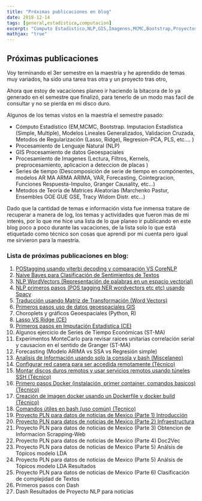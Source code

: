 ```yaml
---
title: "Próximas publicaciones en blog"
date: 2018-12-14
tags: [general,estadistica,computacion]
excerpt: "Computo Estadistico,NLP,GIS,Imagenes,MCMC,Bootstrap,Proyectos"
mathjax: "true"
---
```


## Próximas publicaciones 

Voy terminando el 3er semestre en la maestría y he aprendido de temas muy variados, ha sido una tarea tras otra y un proyecto tras otro,

Ahora que estoy de vacaciones planeo ir haciendo la bitacora de lo ya generado en el semestre que finalizó, para tenerlo de un modo mas facil de consultar y no se pierda en mi disco duro.

Algunos de los temas vistos en la maestría el semestre pasado:

- Cómputo Estadístico (EM,MCMC, Bootstrap. Imputacion Estadística (Simple, Multiple), Modelos Lineales Generalizados, Validacion Cruzada, Metodos de Regularización (Lasso, Ridge), Regresion-PCA, PLS, etc.... )
- Procesamiento de Lenguaje Natural (NLP)
- GIS Procesamiento de datos Geoespaciales
- Procesamiento de Imagenes (Lectura, Filtros, Kernels, preprocesamiento, aplicacion a  deteccion de placas )
- Series de tiempo (Descomposición de serie de tiempo en compónentes, modelos AR MA ARMA ARIMA, VAR, Forecasting, Cointegracion, Funciones Respuesta-Impulso, Granger Causality, etc...)
- Metodos de Teoría de Matrices Aleatorias (Marchenko Pastur, Ensembles GOE GUE GSE, Tracy Widom Distr. etc...)

Dado que la cantidad de temas e información vista fue inmensa tratare de recuperar a manera de log, los temas y actividades que fueron mas de mi interés, por lo que me hice una lista de lo que planeo ir publicando en este blog poco a poco durante las vacaciones, de la lista solo lo que está etiquetado como técnico son cosas que aprendí por mi cuenta pero igual me sirvieron para la maestría.

### Lista de próximas publicaciones en blog:

1. [POStagging usando viterbi decoding y comparación VS CoreNLP](https://adrian-rdz.github.io/POS-tagging-usando-HMM-y-Viterbi-Decoding/)
2. [Naive Bayes para Clasificación de Sentimientos de Textos](https://adrian-rdz.github.io/Naive-Bayes-Seniment-Analysis/)
3. [NLP WordVectors (Representación de palabras en un espacio vectorial)](https://adrian-rdz.github.io/NLP_word2vec/)
4. [NLP primeros pasos (POS tagging NER wordvectors etc etc) usando Spacy](https://adrian-rdz.github.io/asimov_NLP/)
5. [Traducción usando Matriz de Transformación (Word Vectors)](https://adrian-rdz.github.io/NLP_Machine_Translation/)
6. [Primeros pasos uso de datos geoespaciales GIS](https://adrian-rdz.github.io/GIS_primeros_pasos/)
7. Choroplets y gráficos Geoespaciales (Python, R)
8. [Lasso VS Ridge (CE)](https://adrian-rdz.github.io/publicacion_LASSO_RIDGE/)
9. [Primeros pasos en Imputación Estadística (CE)](https://adrian-rdz.github.io/Imputacion_Estadistica/)
10. Algunos ejercicio de Series de Tiempo Económicas (ST-MA)
11. Experimentos MonteCarlo para revisar raices unitarias correlación serial y causacion en el sentido de Granger (ST-MA)
12. Forecasting (Modelo ARIMA vs SSA vs Regresión simple)
13. [Analisis de Información usando solo la consola y bash (Miscelaneo)](https://adrian-rdz.github.io/bash_explorar_datos/)
14. [Configurar red casera para ser accedida remotamente (Técnico)](https://adrian-rdz.github.io/Configurar-red-casera-para-ser-accedida-remotamente/)
15. [Montar discos duros remotos y usar servicios remotos usando túneles SSH (Técnico)](https://adrian-rdz.github.io/ssh_tuneles_conexiones/)
16. [Primero pasos Docker (instalación, primer container, comandos basicos) (Técnico)](https://adrian-rdz.github.io/Primeros-pasos-con-Docker/)
17. [Creación de imagen docker usando un Dockerfile y docker build (Técnico)](https://adrian-rdz.github.io/Parte_2_Docker_Usando_Dockerfiles/)
18. [Comandos útiles en bash (uso común) (Tecnico)](https://adrian-rdz.github.io/Comandos_Linux_bash/)
19. [Proyecto PLN para datos de noticias de Mexico (Parte 1) Introducción](https://adrian-rdz.github.io/Proyecto_PLN_para_noticias_de_Mexico_pt1_Introduccion/)
20. [Proyecto PLN para datos de noticias de Mexico (Parte 2) Infraestructura](https://adrian-rdz.github.io/Proyecto_PLN_parte2_Infraestructrua/) 
21. Proyecto PLN para datos de noticias de Mexico (Parte 3) Obtencion de Informacion Scrapping-Web
22. Proyecto PLN para datos de noticias de Mexico (Parte 4) Doc2Vec
23. Proyecto PLN para datos de noticias de Mexico (Parte 5) Análsis de Tópicos modelo LDA
24. Proyecto PLN para datos de noticias de Mexico (Parte 5) Análsis de Tópicos modelo LDA Resultados
25. Proyecto PLN para datos de noticias de Mexico (Parte 6) Clasificación de complejidad de Textos
26. Primeros pasos con Dash
27. Dash Resultados de Proyecto NLP para noticias
